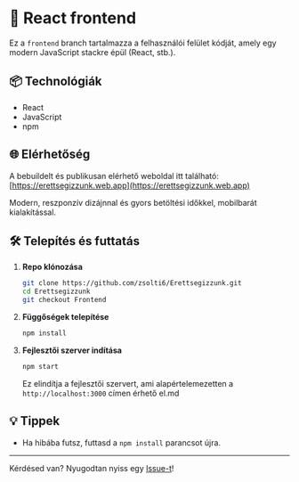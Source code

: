 # 🚀 React frontend

Ez a `frontend` branch tartalmazza a felhasználói felület kódját, amely egy modern JavaScript stackre épül (React, stb.).

## 📦 Technológiák

- React
- JavaScript
- npm

## 🌐 Elérhetőség

A bebuildelt és publikusan elérhető weboldal itt található: [https://erettsegizzunk.web.app](https://erettsegizzunk.web.app)

Modern, reszponzív dizájnnal és gyors betöltési időkkel, mobilbarát kialakítással.

## 🛠️ Telepítés és futtatás

1. **Repo klónozása**
   ```bash
   git clone https://github.com/zsolti6/Erettsegizzunk.git
   cd Erettsegizzunk
   git checkout Frontend
   ```

2. **Függőségek telepítése**
   ```bash
   npm install
   ```

3. **Fejlesztői szerver indítása**
   ```bash
   npm start
   ```

   Ez elindítja a fejlesztői szervert, ami alapértelemezetten a `http://localhost:3000` címen érhető el.md

## 💡 Tippek

- Ha hibába futsz, futtasd a `npm install` parancsot újra.

---

Kérdésed van? Nyugodtan nyiss egy [Issue-t](https://github.com/zsolti6/Erettsegizzunk/issues)!
